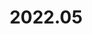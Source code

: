 ---
title: 2022.05
menu:
    sidebar:
        name: 2022.05
        identifier: 202205
        parent: papers
        weight: 10
---